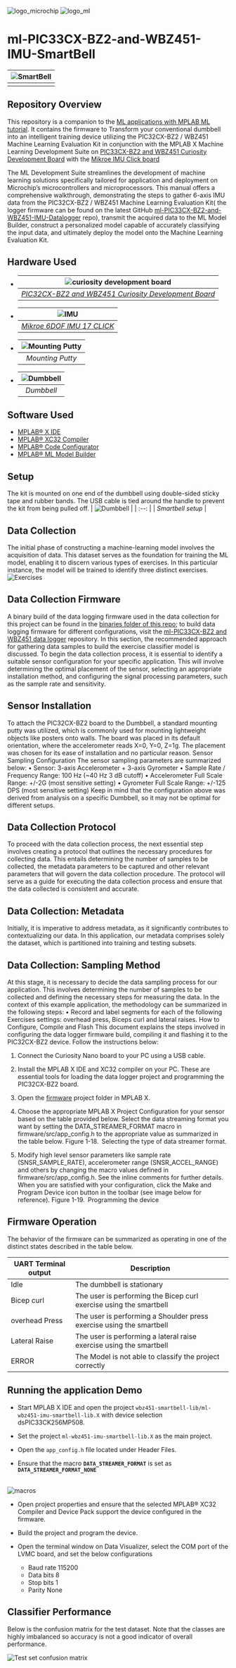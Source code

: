 
 ![logo_microchip](Images/microchip.png)  ![logo_ml](Images/MPLAB-MachineLearning.png)
# ml-PIC33CX-BZ2-and-WBZ451-IMU-SmartBell

| ![SmartBell](Images/1.PNG) |
| :----------------------------------------------------------: |
|                        |

## Repository Overview
This repository is a companion to the [ML applications with MPLAB ML tutorial](https://onlinedocs.microchip.com/oxy/GUID-80D4088D-19D0-41E9-BE8D-7AE3BE021BBF-en-US-3/GUID-E6CBB10A-FFC8-4EF3-8C07-D29B64446EB6.html). It contains the firmware to Transform your conventional dumbbell into an intelligent training device utilizing the PIC32CX-BZ2 / WBZ451 Machine Learning Evaluation Kit in conjunction with the MPLAB X Machine Learning Development Suite on [PIC33CX-BZ2 and WBZ451 Curiosity Development Board](https://www.microchip.com/en-us/development-tool/ev96b94a) with the [Mikroe IMU Click board](https://www.mikroe.com/6dof-imu-2-click)

The ML Development Suite streamlines the development of machine learning solutions specifically tailored for application and deployment on Microchip’s microcontrollers and microprocessors. This manual offers a comprehensive walkthrough, demonstrating the steps to gather 6-axis IMU data from the PIC32CX-BZ2 / WBZ451 Machine Learning Evaluation Kit( the logger firmware can be found on the latest GitHub [ml-PIC33CX-BZ2-and-WBZ451-IMU-Datalogger](https://github.com/MicrochipTech/ml-PIC33CX-BZ2-and-WBZ451-IMU-Datalogger?tab=readme-ov-file)
repo), transmit the acquired data to the ML Model Builder, construct a personalized model capable of accurately classifying the input data, and ultimately deploy the model onto the Machine Learning Evaluation Kit.   

## Hardware Used
 * | ![curiosity development board ](Images/wsg.png) |
   | :--: |
   | *[PIC32CX-BZ2 and WBZ451 Curiosity Development Board](https://www.microchip.com/en-us/development-tool/ev96b94a)* |

 * | ![IMU ](Images/2.PNG) |
   | :--: |
   | *[Mikroe 6DOF IMU 17 CLICK](https://www.microchip.com/en-us/development-tool/ev96b94a)* |

 * | ![Mounting Putty ](Images/Picture1.png) |
   | :--: |
   | *Mounting Putty* |

 * | ![Dumbbell](Images/Picture2.png) |
   | :--: |
   | *Dumbbell* |  
  

## Software Used
* [MPLAB® X IDE](https://microchip.com/mplab/mplab-x-ide)
* [MPLAB® XC32 Compiler](https://microchip.com/mplab/compilers)
* [MPLAB® Code Configurator](https://www.microchip.com/en-us/tools-resources/configure/mplab-code-configurator)
* [MPLAB® ML Model Builder](https://onlinedocs.microchip.com/v2/keyword-lookup?keyword=MPLAB-ML-Documentation&redirect=true)

## Setup
The kit is mounted on one end of the dumbbell using double-sided sticky tape and rubber bands. The USB cable is tied around the handle to prevent the kit from being pulled off.
  | ![Dumbbell](Images/Picture3.jpg) |
  | :--: |
  | *Smartbell setup* |  



## Data Collection
The initial phase of constructing a machine-learning model involves the acquisition of data. This dataset serves as the foundation for training the ML model, enabling it to discern various types of exercises. In this particular instance, the model will be trained to identify three distinct exercises.
             ![Exercises](Images/Picture4.png)
## Data Collection Firmware
A binary build of the data logging firmware used in the data collection for this project can be found in the [binaries folder of this repo](/binaries); to build data logging firmware for different  configurations, visit the [ml-PIC33CX-BZ2 and WBZ451 data logger]([https://github.com/MicrochipTech/ml-dsPIC33CK-LVMC-Data-Logger](https://github.com/MicrochipTech/ml-PIC33CX-BZ2-and-WBZ451-IMU-Datalogger)) repository.
In this section, the recommended approach for gathering data samples to build the exercise classifier model is discussed.
To begin the data collection process, it is essential to identify a suitable sensor configuration for your specific application. This will involve determining the optimal placement of the sensor, selecting an appropriate installation method, and configuring the signal processing parameters, such as the sample rate and sensitivity.


## Sensor Installation
To attach the PIC32CX-BZ2 board to the Dumbbell, a standard mounting putty was utilized, which is commonly used for mounting lightweight objects like posters onto walls. The board was placed in its default orientation, where the accelerometer reads X=0, Y=0, Z=1g. The placement was chosen for its ease of installation and no particular reason.
Sensor Sampling Configuration
The sensor sampling parameters are summarized below:
•	Sensor: 3-axis Accelerometer + 3-axis Gyrometer
•	Sample Rate / Frequency Range: 100 Hz (~40 Hz 3 dB cutoff)
•	Accelerometer Full Scale Range: +/-2G (most sensitive setting)
•	Gyrometer Full Scale Range: +/-125 DPS (most sensitive setting)
Keep in mind that the configuration above was derived from analysis on a specific Dumbbell, so it may not be optimal for different setups.

## Data Collection Protocol
To proceed with the data collection process, the next essential step involves creating a protocol that outlines the necessary procedures for collecting data. This entails determining the number of samples to be collected, the metadata parameters to be captured and other relevant parameters that will govern the data collection procedure. The protocol will serve as a guide for executing the data collection process and ensure that the data collected is consistent and accurate.

## Data Collection: Metadata
Initially, it is imperative to address metadata, as it significantly contributes to contextualizing our data. In this application, our metadata comprises solely the dataset, which is partitioned into training and testing subsets.

## Data Collection: Sampling Method
At this stage, it is necessary to decide the data sampling process for our application. This involves determining the number of samples to be collected and defining the necessary steps for measuring the data. In the context of this example application, the methodology can be summarized in the following steps:
•	Record and label segments for each of the following Exercises settings: overhead press, Biceps curl and lateral raises.
How to Configure, Compile and Flash
This document explains the steps involved in configuring the data logger firmware build, compiling it and flashing it to the PIC32CX-BZ2 device. Follow the instructions below:
1.	Connect the Curiosity Nano board to your PC using a USB cable.
2.	Install the MPLAB X IDE and XC32 compiler on your PC. These are essential tools for loading the data logger project and programming the PIC32CX-BZ2 board.
3.	Open the [firmware](firmware) project folder in MPLAB X.
4.	Choose the appropriate MPLAB X Project Configuration for your sensor based on the table provided below.
Select the data streaming format you want by setting the DATA_STREAMER_FORMAT macro in firmware/src/app_config.h to the appropriate value as summarized in the table below.
Figure 1-18. Selecting the type of data streamer format.
 
1.	Modify high level sensor parameters like sample rate (SNSR_SAMPLE_RATE), accelerometer range (SNSR_ACCEL_RANGE) and others by changing the macro values defined in firmware/src/app_config.h. See the inline comments for further details.
When you are satisfied with your configuration, click the Make and Program Device icon button in the toolbar (see image below for reference).
Figure 1-19. Programming the device
 

## Firmware Operation

The behavior of the firmware can be summarized as operating in one of the distinct states described in the table below.

| UART Terminal output           | Description                                                        |
| ------------------------------ |  ------------------------------------------------------------ |
| Idle                           | The dumbbell is stationary                                   |
| Bicep curl                     | The user is performing the Bicep curl exercise using the smartbell         |
| overhead Press                 | The user is performing a Shoulder press exercise using the smartbell       |
| Lateral Raise                  | The user is performing a lateral raise exercise using the smartbell   |
| ERROR                          | The Model is not able to classify the project correctly |

## Running the application Demo

- Start MPLAB X IDE and open the project `wbz451-smartbell-lib/ml-wbz451-imu-smartbell-lib.X` with device selection dsPIC33CK256MP508.

- Set the project `ml-wbz451-imu-smartbell-lib.X` as the main project.

- Open the `app_config.h` file located under Header Files. 

- Ensure that the macro **`DATA_STREAMER_FORMAT`** is set as **`DATA_STREAMER_FORMAT_NONE`**

​                               
                       ![macros](Images/macros.png)

 

- Open project properties and ensure that the selected MPLAB® XC32 Compiler and Device Pack support the device configured in the firmware. 

- Build the project and program the device. 

- Open the terminal window on Data Visualizer, select the COM port of the LVMC board, and set the below configurations
  - Baud rate 115200
  - Data bits 8
  - Stop bits 1
  - Parity None



## Classifier Performance
Below is the confusion matrix for the test dataset. Note that the classes are highly imbalanced so accuracy is not a good indicator of overall performance.

![Test set confusion matrix](Images/21.png)

